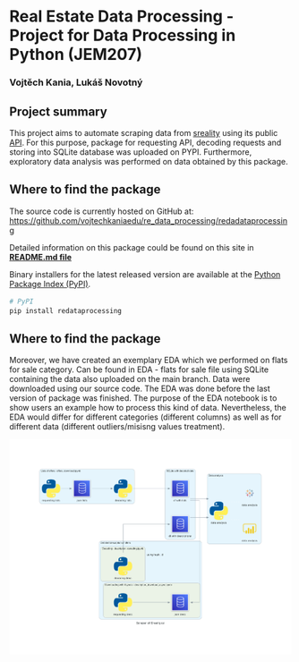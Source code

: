 # Real Estate Data Processing - Project for Data Processing in Python (JEM207)
### Vojtěch Kania, Lukáš Novotný

## Project summary

This project aims to automate scraping data from [sreality](https://www.sreality.cz/) using its public [API](https://www.sreality.cz/api/cs/v2/estates?). For this purpose, package for requesting API, decoding requests and storing into SQLite database was uploaded on PYPI. Furthermore, exploratory data analysis was performed on data obtained by this package.

## Where to find the package
The source code is currently hosted on GitHub at:
https://github.com/vojtechkaniaedu/re_data_processing/redadataprocessing

Detailed information on this package could be found on this site in [**README.md file**](https://github.com/vojtechkaniaedu/re_data_processing/tree/main/redataprocessing#readme)

Binary installers for the latest released version are available at the [Python
Package Index (PyPI)](https://pypi.org/project/redataprocessing).

```sh
# PyPI
pip install redataprocessing
```

## Where to find the package
Moreover, we have created an exemplary EDA which we performed on flats for sale category. Can be found in EDA - flats for sale file using SQLite containing the data also uploaded on the main branch. Data were downloaded using our source code. The EDA was done before the last version of package was finished. The purpose of the EDA notebook is to show users an example how to process this kind of data. Nevertheless, the EDA would differ for different categories (different columns) as well as for different data (different outliers/misisng values treatment).


![Our Architecture with DB](scraper_of_sreality.cz.png)
